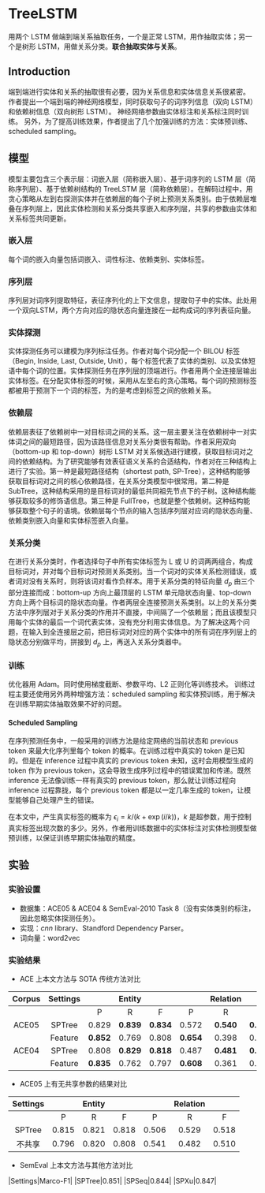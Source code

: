 # TreeLSTM

用两个 LSTM 做端到端关系抽取任务，一个是正常 LSTM，用作抽取实体；另一个是树形 LSTM，用做关系分类。**联合抽取实体与关系**。

## Introduction

端到端进行实体和关系的抽取很有必要，因为关系信息和实体信息关系很紧密。
作者提出一个端到端的神经网络模型，同时获取句子的词序列信息（双向 LSTM）和依赖树信息（双向树形 LSTM）。
神经网络参数由实体标注和关系标注同时训练。
另外，为了提高训练效果，作者提出了几个加强训练的方法：实体预训练、scheduled sampling。

## 模型

模型主要包含三个表示层：词嵌入层（简称嵌入层）、基于词序列的 LSTM 层（简称序列层）、基于依赖树结构的 TreeLSTM 层（简称依赖层）。在解码过程中，用贪心策略从左到右探测实体并在依赖层的每个子树上预测关系类别。由于依赖层堆叠在序列层上，因此实体检测和关系分类共享嵌入和序列层，共享的参数由实体和关系标签共同更新。

### 嵌入层

每个词的嵌入向量包括词嵌入、词性标注、依赖类别、实体标签。

### 序列层

序列层对词序列提取特征，表征序列化的上下文信息，提取句子中的实体。此处用一个双向LSTM，两个方向对应的隐状态向量连接在一起构成词的序列表征向量。

### 实体探测

实体探测任务可以建模为序列标注任务。作者对每个词分配一个 BILOU 标签（Begin, Inside, Last, Outside, Unit），每个标签代表了实体的类别、以及实体短语中每个词的位置。实体探测任务在序列层的顶端进行。作者用两个全连接层输出实体标签。在分配实体标签的时候，采用从左至右的贪心策略。每个词的预测标签都被用于预测下一个词的标签，为的是考虑到标签之间的依赖关系。

### 依赖层

依赖层表征了依赖树中一对目标词之间的关系。这一层主要关注在依赖树中一对实体词之间的最短路径，因为该路径信息对关系分类很有帮助。作者采用双向（bottom-up 和 top-down）树形 LSTM 对关系候选进行建模，获取目标词对之间的依赖结构。为了研究能够有效表征语义关系的合适结构，作者对在三种结构上进行了实验。第一种是最短路径结构（shortest path, SP-Tree），这种结构能够获取目标词对之间的核心依赖路径，在关系分类模型中很常用。第二种是 SubTree，这种结构采用的是目标词对的最低共同祖先节点下的子树。这种结构能够获取较多的修饰语信息。第三种是 FullTree，也就是整个依赖树。这种结构能够获取整个句子的语境。依赖层每个节点的输入包括序列层对应词的隐状态向量、依赖类别嵌入向量和实体标签嵌入向量。

### 关系分类

在进行关系分类时，作者选择句子中所有实体标签为 L 或 U 的词两两组合，构成目标词对，并对每个目标词对预测关系类别。当一个词对的实体关系检测错误，或者词对没有关系时，则将该词对看作负样本。用于关系分类的特征向量 $d_p$ 由三个部分连接而成：bottom-up 方向上最顶层的 LSTM 单元隐状态向量、top-down 方向上两个目标词的隐状态向量。作者两层全连接预测关系类别。以上的关系分类方法中序列层对于关系分类的作用并不直接，中间隔了一个依赖层；而且该模型只用每个实体的最后一个词代表实体，没有充分利用实体信息。为了解决这两个问题，在输入到全连接层之前，把目标词对对应的两个实体中的所有词在序列层上的隐状态分别做平均，拼接到 $d_p$ 上，再送入关系分类器中。

### 训练

优化器用 Adam。同时使用梯度截断、参数平均、L2 正则化等训练技术。
训练过程主要还使用另外两种增强方法：scheduled sampling 和实体预训练，用于解决在训练早期实体抽取效果不好的问题。

#### Scheduled Sampling

在序列预测任务中，一般采用的训练方法是给定网络的当前状态和 previous token 来最大化序列里每个 token 的概率。在训练过程中真实的 token 是已知的。但是在 inference 过程中真实的 previous token 未知，这时会用模型生成的 token 作为 previous token，这会导致生成序列过程中的错误累加和传递。既然 inference 无法像训练一样有真实的 previous token，那么就让训练过程向 inference 过程靠拢，每个 previous token 都是以一定几率生成的 token，让模型能够自己处理产生的错误。

在本文中，产生真实标签的概率为 $\epsilon_i=k/(k+\exp(i/k))$，$k$ 是超参数，用于控制真实标签出现次数的多少。另外，作者用训练数据中的实体标注对实体检测模型做预训练，以保证训练早期实体抽取的精度。

## 实验

### 实验设置

- 数据集：ACE05 & ACE04 & SemEval-2010 Task 8（没有实体类别的标注，因此忽略实体探测任务）。
- 实现：*cnn* library、Standford Dependency Parser。
- 词向量：word2vec

### 实验结果

- ACE 上本文方法与 SOTA 传统方法对比

|Corpus|Settings||Entity|||Relation||
|:-:|:-:|:-:|:-:|:-:|:-:|:-:|:-:|
|||P|R|F|P|R|F|
|ACE05|SPTree|0.829|**0.839**|**0.834**|0.572|**0.540**|**0.556**|
||Feature|**0.852**|0.769|0.808|**0.654**|0.398|0.495|
|ACE04|SPTree|0.808|**0.829**|**0.818**|0.487|**0.481**|**0.484**|
||Feature|**0.835**|0.762|0.797|**0.608**|0.361|0.453|

- ACE05 上有无共享参数的结果对比

|Settings||Entity|||Relation||
|:-:|:-:|:-:|:-:|:-:|:-:|:-:|
||P|R|F|P|R|F|
|SPTree|0.815|0.821|0.818|0.506|0.529|0.518|
|不共享|0.796|0.820|0.808|0.541|0.482|0.510|

- SemEval 上本文方法与其他方法对比

|Settings|Marco-F1|
|SPTree|0.851|
|SPSeq|0.844|
|SPXu|0.847|